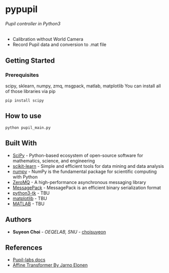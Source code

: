 # pypupil
###### Pupil controller in Python3
- Calibration without World Camera
- Record Pupil data and conversion to .mat file

## Getting Started



### Prerequisites
scipy, sklearn, numpy, zmq, msgpack, matlab, matplotlib
You can install all of those libraries via pip
```
pip install scipy
```


## How to use
```
python pupil_main.py
```

## Built With

* [SciPy](https://www.scipy.org/) - Python-based ecosystem of open-source software for mathematics, science, and engineering
* [scikit-learn](https://maven.apache.org/) - Simple and efficient tools for data mining and data analysis
* [numpy](https://scikit-learn.org/) - NumPy is the fundamental package for scientific computing with Python
* [ZeroMQ](https://zeromq.org/) - A high-performance asynchronous messaging library
* [MessagePack](https://msgpack.org/) - MessagePack is an efficient binary serialization format
* [python3-tk](#) - TBU
* [matplotlib](#) - TBU
* [MATLAB](#) - TBU

## Authors

* **Suyeon Choi** - *OEQELAB, SNU* - [choisuyeon](https://github.com/choisuyeon)

## References
- [Pupil-labs docs](https://docs.pupil-labs.com/#developer-docs)
- [Affine Transformer By Jarno Elonen](https://elonen.iki.fi/code/misc-notes/affine-fit/)

